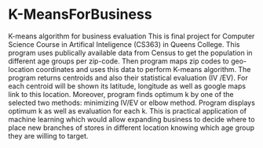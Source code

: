 # K-MeansForBusiness
K-means algorithm for business evaluation
This is final project for Computer Science Course in Artifical Inteligence (CS363) in Queens College.
This program uses publically available data from Census to get the population in different age groups per zip-code.
Then program maps zip codes to geo-location coordinates and uses this data to perform K-means algorithm.
The program returns centroids and also their statistical evaluation (IV /EV). For each centroid will be shown its latitude, longitude as well as google maps link to this location.
Moreover, program finds optimum k by one of the selected two methods: minimizing IV/EV or elbow method. Program displays optimum k as well as evaluation for each k. 
This is practical application of machine learning which would allow expanding business to decide where to place new branches of stores in different location knowing which age group they are willing to target.




